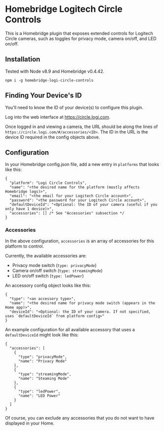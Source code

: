 # Homebridge Logitech Circle Controls

This is a Homebridge plugin that exposes extended controls for Logitech Circle cameras, such as toggles for privacy mode, camera on/off, and LED on/off.

## Installation

Tested with Node v8.9 and Homebridge v0.4.42.

```
npm i -g homebridge-logi-circle-controls
```

## Finding Your Device's ID

You'll need to know the ID of your device(s) to configure this plugin.

Log into the web interface at https://circle.logi.com.

Once logged in and viewing a camera, the URL should be along the lines of `https://circle.logi.com/#/accessories/<ID>`. The ID in the URL is the device ID required in the config objects above.

## Configuration

In your Homebridge config.json file, add a new entry in `platforms` that looks like this:

```jsonc
{
  "platform": "Logi Circle Controls",
  "name": "<the desired name for the platform (mostly affects Homebridge logs)>",
  "email": "<the email for your Logitech Circle account>",
  "password": "<the password for your Logitech Circle account>",
  "defaultDeviceId": "<Optional: the ID of your camera (useful if you only have 1 device)>",
  "accessories": [] /* See "Accessories" subsection */
}
```

### Accessories

In the above configuration, `accessories` is an array of accessories for this platform to control.

Currently, the available accessories are:

- Privacy mode switch (`type: privacyMode`)
- Camera on/off switch (`type: streamingMode`)
- LED on/off switch (`type: ledPower`)

An accessory config object looks like this:

```jsonc
{
  "type": "<an accessory type>",
  "name": "<the desired name for privacy mode switch (appears in the Home app)>",
  "deviceId": "<Optional: the ID of your camera. If not specified, uses `defaultDeviceId` from platform config>"
}
```

An example configuration for all available accessory that uses a `defaultDeviceId` might look like this:

```jsonc
{
  "accessories": [
    {
      "type": "privacyMode",
      "name": "Privacy Mode"
    },
    {
      "type": "streamingMode",
      "name": "Steaming Mode"
    },
    {
      "type": "ledPower",
      "name": "LED Power"
    }
  ]
}
```

Of course, you can exclude any accessories that you do not want to have displayed in your Home.
